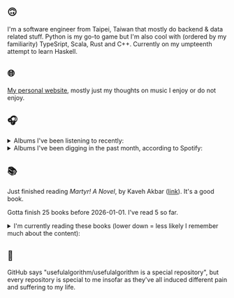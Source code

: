## 🙃

I'm a software engineer from Taipei, Taiwan that mostly do backend & data related stuff. Python is my go-to game but I'm also cool with (ordered by my familiarity) TypeSript, Scala, Rust and C++. Currently on my umpteenth attempt to learn Haskell.

## 🌐

[My personal website](https://usefulalgorithm.github.io/), mostly just my thoughts on music I enjoy or do not enjoy.

## 🎧

<details>
<summary>Albums I've been listening to recently:</summary>

- _Dreaming the Strife for Love_, by Bedsore
- _Muuntautuja_, by Oranssi Pazuzu
- _Perfekt Person_, by thanks god
- _Malcolm's Law_, by Waldo's Gift
- _Ephemera_, by Fergus Jones, Perko
- _HEAL_, by Pavel Milyakov, Lucas Dupuy
- _Gentle Confrontation_, by Loraine James
- _A Grisaille Wedding_, by Rainy Miller, Space Afrika
- _The Thief Next to Jesus_, by Ka
- _You Never End_, by Moin
- _A Shaw Deal_, by Geologist, D.S.
- _With Love from a Padded Room_, by Crippling Alcoholism
- _Ordinary Corrupt Human Love_, by Deafheaven
- _God's Country_, by Chat Pile
- _Umbilical_, by Thou
- _CODE NOIR_, by Quinton Barnes
- _曹操_, by JJ Lin
- _Jordsvingninger (A Smalltown Supersound compilation of exclusive tracks)_, by Various Artists
- _Strange Meridians_, by upsammy

</details>

<details>
<summary>Albums I've been digging in the past month, according to Spotify:</summary>

- _卵_, by betcover!!
- _Only Good Dreams for Me_, by Zaumne
- _Skinned_, by ML Buch
- _Endlessness_, by Nala Sinephro
- _Trellis_, by Lifted
- _If I don't make it, I love u_, by Still House Plants
- _馬_, by betcover!!
- _浪費愛情_, by 小安
- _Intrinsic Rhythm_, by Perila
- _forge_, by KMRU
- _城堡_, by Jolin Tsai
- _Skylla_, by Ruth Goller
- _Strange Meridians_, by upsammy
- _How to Rescue Things_, by Bill Orcutt
- _Larderello_, by Dos Monos
- _11100011_, by Asian Glow
- _You Only Die 1nce_, by Freddie Gibbs
- _Energy! Come On!_, by Energy
- _Area Silenzio_, by eat-girls
- _Muuntautuja_, by Oranssi Pazuzu

</details>

## 📚

Just finished reading _Martyr! A Novel_, by Kaveh Akbar ([link](https://hardcover.app/books/martyr-a-novel)). It's a good book.

Gotta finish 25 books before 2026-01-01. I've read 5 so far.

<details>
<summary>I'm currently reading these books (lower down = less likely I remember much about the content):</summary>

- _The Absence of Myth: Writings on Surrealism_, by Georges Bataille, Michael   Richardson ([link](https://hardcover.app/books/the-absence-of-myth-writings-on-surrealism))
- _Genesis and Trace: Derrida Reading Husserl and Heidegger_, by Paola Marrati, Simon Sparks ([link](https://hardcover.app/books/genesis-and-trace))
- _Philosophical Chemistry: Genealogy of a Scientific Field_, by Manuel DeLanda ([link](https://hardcover.app/books/philosophical-chemistry))
- _Political Categories: Thinking Beyond Concepts_, by Michael Marder ([link](https://hardcover.app/books/political-categories))
- _Regeneration_, by Pat Barker ([link](https://hardcover.app/books/regeneration-1991))
- _K-punk_, by Mark Fisher ([link](https://hardcover.app/books/k-punk-2018))
- _A Biography of Ordinary Man: On Authorities and Minorities_, by François Laruelle, Jessie Hock, and friends ([link](https://hardcover.app/books/a-biography-of-ordinary-man))
- _A Short History of Decay_, by Emil M. Cioran, Richard Howard ([link](https://hardcover.app/books/a-short-history-of-decay))
- _Anti-Oedipus_, by Gilles Deleuze, Félix Guattari, and friends ([link](https://hardcover.app/books/anti-oedipus))
- _A Thousand Plateaus_, by Gilles Deleuze ([link](https://hardcover.app/books/a-thousand-plateaus))

</details>

## 💬

GitHub says "usefulalgorithm/usefulalgorithm is a special repository", but every repository is special to me insofar as they've all induced different pain and suffering to my life.